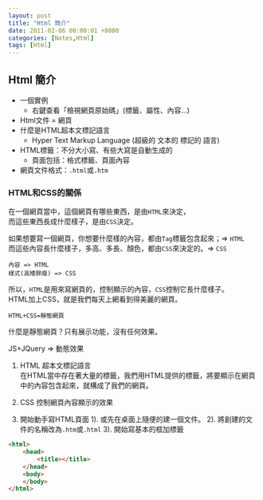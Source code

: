 ```yaml
---
layout: post
title: "Html 簡介"
date: 2011-02-06 00:00:01 +0800
categories: [Notes,Html]
tags: [Html]
---
```


## Html 簡介
- 一個實例
    - 右鍵查看「檢視網頁原始碼」(標籤、屬性、內容…)
- Html文件 = 網頁
- 什麼是HTML超本文標記語言
    - Hyper Text Markup Language (超級的 文本的 標記的 語言)
- HTML標籤：不分大小寫、有些大寫是自動生成的
    - 頁面包括：格式標籤、頁面內容
- 網頁文件格式：`.html`或`.htm`

### HTML和CSS的關係 
在一個網頁當中，這個網頁有哪些東西，是由`HTML`來決定，  
而這些東西長成什麼樣子，是由`CSS`決定。
    
如果想要寫一個網頁，你想要什麼樣的內容，都由`Tag`標籤包含起來；=> `HTML`  
而這些內容長什麼樣子，多高、多長、顏色，都由`CSS`來決定的。=> `CSS`

```
內容 => HTML  
樣式(高矮胖瘦) => CSS
```

所以，`HTML`是用來寫網頁的，控制顯示的內容，`CSS`控制它長什麼樣子。  
HTML加上CSS，就是我們每天上網看到得美麗的網頁。    

```
HTML+CSS=靜態網頁
```
什麼是靜態網頁？只有展示功能，沒有任何效果。

JS+JQuery => 動態效果
    

1. HTML
超本文標記語言    
在HTML當中存在著大量的標籤，我們用HTML提供的標籤，將要顯示在網頁中的內容包含起來，就構成了我們的網頁。    

2. CSS
控制網頁內容顯示的效果

3. 開始動手寫HTML頁面
    1). 或先在桌面上隨便的建一個文件。
    2). 將創建的文件的名稱改為`.htm`或`.html`
    3). 開始寫基本的框加標籤
  
```html
<html>
    <head>
        <title></title>
    </head>
    <body>
    </body>
</html>
```
